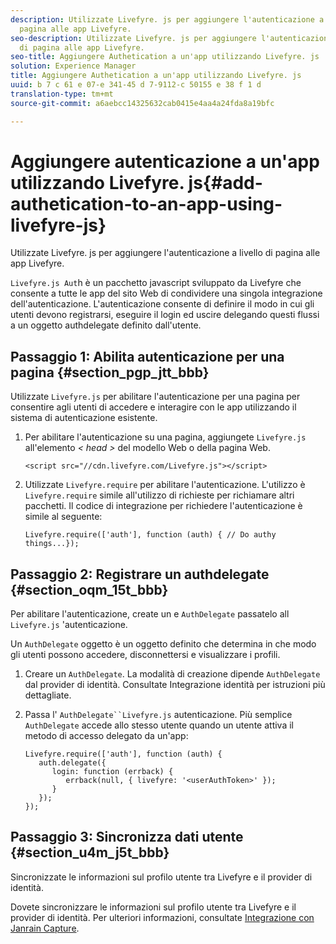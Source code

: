 ```yaml
---
description: Utilizzate Livefyre. js per aggiungere l'autenticazione a livello di
  pagina alle app Livefyre.
seo-description: Utilizzate Livefyre. js per aggiungere l'autenticazione a livello
  di pagina alle app Livefyre.
seo-title: Aggiungere Authetication a un'app utilizzando Livefyre. js
solution: Experience Manager
title: Aggiungere Authetication a un'app utilizzando Livefyre. js
uuid: b 7 c 61 e 07-e 341-45 d 7-9112-c 50155 e 38 f 1 d
translation-type: tm+mt
source-git-commit: a6aebcc14325632cab0415e4aa4a24fda8a19bfc

---
```



# Aggiungere autenticazione a un'app utilizzando Livefyre. js{#add-authetication-to-an-app-using-livefyre-js}

Utilizzate Livefyre. js per aggiungere l'autenticazione a livello di pagina alle app Livefyre.

`Livefyre.js Aut`h è un pacchetto javascript sviluppato da Livefyre che consente a tutte le app del sito Web di condividere una singola integrazione dell'autenticazione. L'autenticazione consente di definire il modo in cui gli utenti devono registrarsi, eseguire il login ed uscire delegando questi flussi a un oggetto authdelegate definito dall'utente.

## Passaggio 1: Abilita autenticazione per una pagina {#section_pgp_jtt_bbb}

Utilizzate `Livefyre.js` per abilitare l'autenticazione per una pagina per consentire agli utenti di accedere e interagire con le app utilizzando il sistema di autenticazione esistente.

1. Per abilitare l'autenticazione su una pagina, aggiungete `Livefyre.js` all'elemento *< head >* del modello Web o della pagina Web.

   ```
   <script src="//cdn.livefyre.com/Livefyre.js"></script>
   ```

1. Utilizzate `Livefyre.require` per abilitare l'autenticazione. L'utilizzo è `Livefyre.require` simile all'utilizzo di richieste per richiamare altri pacchetti. Il codice di integrazione per richiedere l'autenticazione è simile al seguente:

   ```
   Livefyre.require(['auth'], function (auth) { // Do authy things...});
   ```

## Passaggio 2: Registrare un authdelegate {#section_oqm_15t_bbb}

Per abilitare l'autenticazione, create un e `AuthDelegate` passatelo all `Livefyre.js` 'autenticazione.

Un `AuthDelegate` oggetto è un oggetto definito che determina in che modo gli utenti possono accedere, disconnettersi e visualizzare i profili.

1. Creare un `AuthDelegate`. La modalità di creazione dipende `AuthDelegate` dal provider di identità. Consultate Integrazione identità per istruzioni più dettagliate.

1. Passa l' `AuthDelegate``Livefyre.js` autenticazione. Più semplice `AuthDelegate` accede allo stesso utente quando un utente attiva il metodo di accesso delegato da un'app:

   ```
   Livefyre.require(['auth'], function (auth) { 
      auth.delegate({ 
         login: function (errback) { 
            errback(null, { livefyre: '<userAuthToken>' }); 
         }    
      });  
   });
   ```

## Passaggio 3: Sincronizza dati utente {#section_u4m_j5t_bbb}

Sincronizzate le informazioni sul profilo utente tra Livefyre e il provider di identità.

Dovete sincronizzare le informazioni sul profilo utente tra Livefyre e il provider di identità. Per ulteriori informazioni, consultate [Integrazione con Janrain Capture](/help/implementation/c-livefyre-identity-comp/c-janrain-capture-backplane-comp.md).

